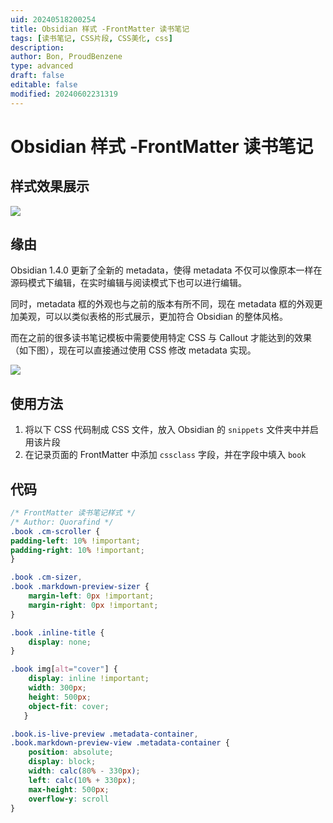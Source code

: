 ```yaml
---
uid: 20240518200254
title: Obsidian 样式 -FrontMatter 读书笔记
tags: [读书笔记, CSS片段, CSS美化, css]
description: 
author: Bon, ProudBenzene
type: advanced
draft: false
editable: false
modified: 20240602231319
---
```


# Obsidian 样式 -FrontMatter 读书笔记

## 样式效果展示

![](https://cdn.pkmer.cn/images/202405191522926.png!pkmer)

## 缘由

Obsidian 1.4.0 更新了全新的 metadata，使得 metadata 不仅可以像原本一样在源码模式下编辑，在实时编辑与阅读模式下也可以进行编辑。

同时，metadata 框的外观也与之前的版本有所不同，现在 metadata 框的外观更加美观，可以以类似表格的形式展示，更加符合 Obsidian 的整体风格。

而在之前的很多读书笔记模板中需要使用特定 CSS 与 Callout 才能达到的效果（如下图），现在可以直接通过使用 CSS 修改 metadata 实现。

![](https://cdn.pkmer.cn/images/202406011914632.png!pkmer)

## 使用方法

1. 将以下 CSS 代码制成 CSS 文件，放入 Obsidian 的 `snippets` 文件夹中并启用该片段
2. 在记录页面的 FrontMatter 中添加 `cssclass` 字段，并在字段中填入 `book`

## 代码

```css
/* FrontMatter 读书笔记样式 */
/* Author: Quorafind */
.book .cm-scroller {
padding-left: 10% !important;
padding-right: 10% !important;
} 

.book .cm-sizer,
.book .markdown-preview-sizer {
    margin-left: 0px !important;
    margin-right: 0px !important;
}

.book .inline-title {
    display: none;
}

.book img[alt="cover"] {
    display: inline !important;
    width: 300px;
    height: 500px;
    object-fit: cover;
   }

.book.is-live-preview .metadata-container,
.book.markdown-preview-view .metadata-container {
    position: absolute;
    display: block;
    width: calc(80% - 330px);
    left: calc(10% + 330px);
    max-height: 500px;
    overflow-y: scroll
}
```